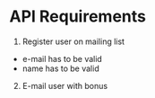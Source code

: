 # API Requirements

1. Register user on mailing list
  - e-mail has to be valid
  - name has to be valid
2. E-mail user with bonus